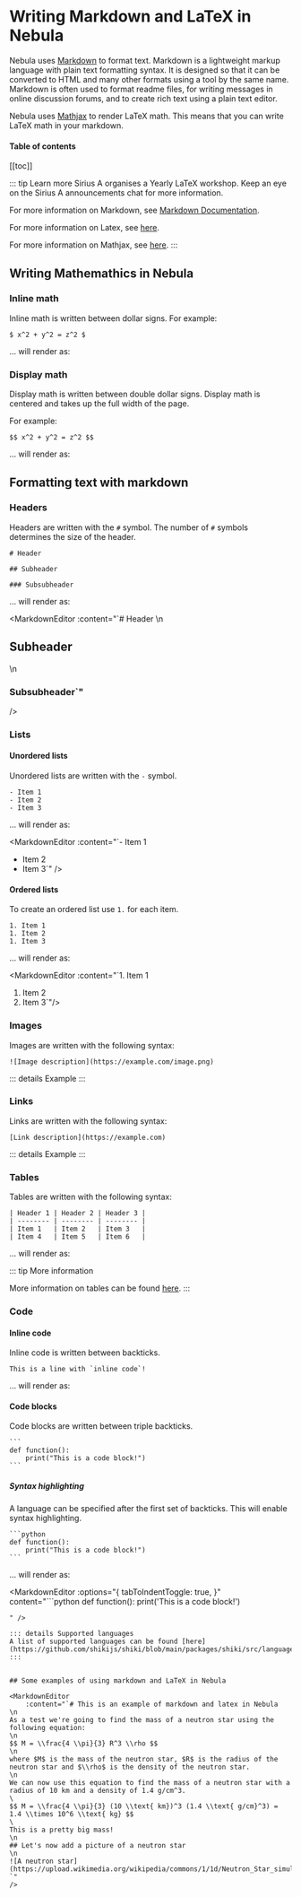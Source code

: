 # Writing Markdown and LaTeX in Nebula

<script setup lang="ts">
    import MarkdownEditor from '../../../nebula/src/js/components/MarkdownEditor.vue'
</script>



Nebula uses [Markdown](https://www.markdownguide.org/) to format text. Markdown is a lightweight markup language with plain text formatting syntax. It is designed so that it can be converted to HTML and many other formats using a tool by the same name. Markdown is often used to format readme files, for writing messages in online discussion forums, and to create rich text using a plain text editor.

Nebula uses [Mathjax](https://www.mathjax.org/) to render LaTeX math. This means that you can write LaTeX math in your markdown.

#### Table of contents
[[toc]]

::: tip Learn more
Sirius A organises a Yearly LaTeX workshop. Keep an eye on the Sirius A announcements chat for more information.

For more information on Markdown, see [Markdown Documentation](https://www.markdownguide.org/).

For more information on Latex, see [here](https://www.overleaf.com/learn/latex/Mathematical_expressions).

For more information on Mathjax, see [here](https://www.mathjax.org/).
:::

## Writing Mathemathics in Nebula

### Inline math
Inline math is written between dollar signs. For example:

```
$ x^2 + y^2 = z^2 $
```

... will render as:
<MarkdownEditor 
    :content="`$ x^2 + y^2 = z^2 $`"/>

### Display math

Display math is written between double dollar signs. Display math is centered and takes up the full width of the page.

For example:

```
$$ x^2 + y^2 = z^2 $$
```

... will render as:

<MarkdownEditor 
    :content="`$$ x^2 + y^2 = z^2 $$`"/>

## Formatting text with markdown

### Headers

Headers are written with the `#` symbol. The number of `#` symbols determines the size of the header. 

```
# Header

## Subheader

### Subsubheader
```

... will render as:

<MarkdownEditor 
    :content="`# Header
\n
## Subheader
\n
### Subsubheader`"
/>

### Lists


#### Unordered lists

Unordered lists are written with the `-` symbol.

```
- Item 1
- Item 2
- Item 3
```

... will render as:

<MarkdownEditor 
    :content="`- Item 1
- Item 2
- Item 3`"
/>


#### Ordered lists

To create an ordered list use `1.` for each item.

```
1. Item 1
1. Item 2
1. Item 3
```

... will render as:

<MarkdownEditor 
    :content="`1. Item 1
1. Item 2
1. Item 3`"/>


### Images

Images are written with the following syntax:

```
![Image description](https://example.com/image.png)
```

::: details Example
<MarkdownEditor 
    :content="`![A neutron star](https://upload.wikimedia.org/wikipedia/commons/1/1d/Neutron_Star_simulation.png)`"
/>
:::

### Links

Links are written with the following syntax:

```
[Link description](https://example.com)
```

::: details Example
<MarkdownEditor 
    :content="`[Sirius A](https://siriusa.nl)`"
/>
:::

### Tables

Tables are written with the following syntax:

```
| Header 1 | Header 2 | Header 3 |
| -------- | -------- | -------- |
| Item 1   | Item 2   | Item 3   |
| Item 4   | Item 5   | Item 6   |
```

... will render as:

<MarkdownEditor 
    :content="`\
| Header 1 | Header 2 | Header 3 |
| -------- | -------- | -------- |
| Item 1   | Item 2   | Item 3   |
| Item 4   | Item 5   | Item 6   |`"
/>

::: tip More information

More information on tables can be found [here](https://www.markdownguide.org/extended-syntax/#tables).
:::

### Code

#### Inline code

Inline code is written between backticks.

```
This is a line with `inline code`!
```

... will render as:

<MarkdownEditor
    :content="`This is a line with \`inline code\`!`" />

#### Code blocks

Code blocks are written between triple backticks.

````
```
def function():
    print("This is a code block!")
```
````

##### Syntax highlighting
A language can be specified after the first set of backticks. This will enable syntax highlighting.


````
```python
def function():
    print("This is a code block!")
```
````

... will render as:

<MarkdownEditor
    :options="{
        tabToIndentToggle: true,
        }"
    content="```python
def function():
    print('This is a code block!')
```
" />

::: details Supported languages
A list of supported languages can be found [here](https://github.com/shikijs/shiki/blob/main/packages/shiki/src/languages.ts).
:::


## Some examples of using markdown and LaTeX in Nebula

<MarkdownEditor 
    :content="`# This is an example of markdown and latex in Nebula
\n
As a test we're going to find the mass of a neutron star using the following equation:
\n
$$ M = \\frac{4 \\pi}{3} R^3 \\rho $$
\n
where $M$ is the mass of the neutron star, $R$ is the radius of the neutron star and $\\rho$ is the density of the neutron star.
\n
We can now use this equation to find the mass of a neutron star with a radius of 10 km and a density of 1.4 g/cm^3.
\
$$ M = \\frac{4 \\pi}{3} (10 \\text{ km})^3 (1.4 \\text{ g/cm}^3) = 1.4 \\times 10^6 \\text{ kg} $$
\
This is a pretty big mass!
\n
## Let's now add a picture of a neutron star
\n
![A neutron star](https://upload.wikimedia.org/wikipedia/commons/1/1d/Neutron_Star_simulation.png)
`"
/>